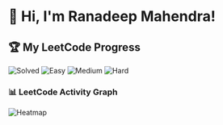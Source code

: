 # 👋 Hi, I'm Ranadeep Mahendra!

## 🏆 My LeetCode Progress

![Solved](https://img.shields.io/badge/Solved-73/3621-blue?cache=1752976134) ![Easy](https://img.shields.io/badge/Easy-41/885-brightgreen?cache=1752976134) ![Medium](https://img.shields.io/badge/Medium-31/1883-orange?cache=1752976134) ![Hard](https://img.shields.io/badge/Hard-1/853-red?cache=1752976134) 

### 📊 LeetCode Activity Graph

![Heatmap](https://leetcard.jacoblin.cool/ranadeep_mahendra2426?theme=dark&font=Karma&ext=heatmap&cache=1752976134)

